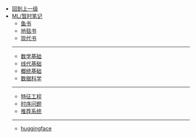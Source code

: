 - [回到上一级](ML/)
- [ML/暂时笔记](ML/tmp_note/)
  - [鱼书](ML/tmp_note/鱼书)
  - [地毯书](ML/tmp_note/地毯书)
  - [现代书](ML/tmp_note/现代书)
  - ---
  - [数学基础](ML/tmp_note/math)
  - [线代基础](ML/tmp_note/math-LA)
  - [概统基础](ML/tmp_note/math-ST)
  - [数据科学](ML/tmp_note/数据科学)
  - ---
  - [特征工程](ML/tmp_note/特征工程)
  - [时序问题](ML/tmp_note/时序问题)
  - [推荐系统](ML/tmp_note/推荐系统)
  - ---
  - [huggingface](ML/tmp_note/huggingface)